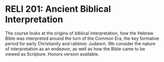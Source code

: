 # RELI 201: Ancient Biblical Interpretation

The course looks at the origins of biblical interpretation, how the Hebrew Bible was interpreted around the turn of the Common Era, the key formative period for early Christianity and rabbinic Judaism. We consider the nature of interpretation as an endeavor, as well as how the Bible came to be viewed as Scripture. Honors version available.